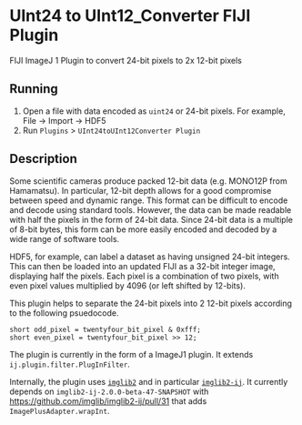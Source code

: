 # UInt24 to UInt12_Converter FIJI Plugin
FIJI ImageJ 1 Plugin to convert 24-bit pixels to 2x 12-bit pixels

## Running

1. Open a file with data encoded as `uint24` or 24-bit pixels. For example, File -> Import -> HDF5
2. Run `Plugins` > `UInt24toUInt12Converter Plugin`

## Description

Some scientific cameras produce packed 12-bit data (e.g. MONO12P from Hamamatsu).
In particular, 12-bit depth allows for a good compromise between speed and dynamic range.
This format can be difficult to encode and decode using standard tools. However, the data can be made readable with half the pixels in the form of 24-bit data.
Since 24-bit data is a multiple of 8-bit bytes, this form can be more easily encoded and decoded by a wide range of software tools.

HDF5, for example, can label a dataset as having unsigned 24-bit integers. This can then be loaded into an updated FIJI as a 32-bit integer image, displaying half the pixels.
Each pixel is a combination of two pixels, with even pixel values multiplied by 4096 (or left shifted by 12-bits).

This plugin helps to separate the 24-bit pixels into 2 12-bit pixels according to the following psuedocode.
```
short odd_pixel = twentyfour_bit_pixel & 0xfff;
short even_pixel = twentyfour_bit_pixel >> 12;
```

The plugin is currently in the form of a ImageJ1 plugin. It extends `ij.plugin.filter.PlugInFilter`.

Internally, the plugin uses [`imglib2`](https://github.com/imglib/imglib2) and in particular [`imglib2-ij`](https://github.com/imglib/imglib2-ij).
It currently depends on `imglib2-ij-2.0.0-beta-47-SNAPSHOT` with https://github.com/imglib/imglib2-ij/pull/31 that adds `ImagePlusAdapter.wrapInt`.

